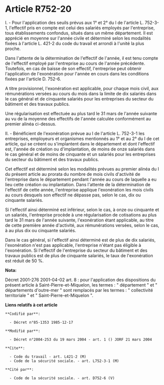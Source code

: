 # Article R752-20

I. - Pour l'application des seuils prévus aux 1° et 2° du I de l'article L. 752-3-1, l'effectif pris en compte est celui des
salariés employés par l'entreprise, tous établissements confondus, situés dans un même département. Il est apprécié en
moyenne sur l'année civile et déterminé selon les modalités fixées à l'article  L. 421-2 du code du travail et arrondi à
l'unité la plus proche.

Dans l'attente de la détermination de l'effectif de l'année, il est tenu compte de l'effectif employé par l'entreprise au
cours de l'année précédente. Toutefois, en cas de baisse de son effectif, l'entreprise peut obtenir l'application de
l'exonération pour l'année en cours dans les conditions fixées par l'article D. 752-6.

A titre provisionnel, l'exonération est applicable, pour chaque mois civil, aux rémunérations versées au cours du mois dans
la limite de dix salariés dans le cas général et de cinquante salariés pour les entreprises du secteur du bâtiment et des
travaux publics.

Une régularisation est effectuée au plus tard le 31 mars de l'année suivante au vu de la moyenne des effectifs de l'année
calculée conformément au premier alinéa ci-dessus.

II. - Bénéficient de l'exonération prévue au I de l'article L. 752-3-1 les entreprises, employeurs et organismes mentionnés
au 1° et au 2° du I de cet article, qui se créent ou s'implantent dans le département et dont l'effectif est, l'année de
création ou d'implantation, de moins de onze salariés dans le cas général et de moins de cinquante et un salariés pour les
entreprises du secteur du bâtiment et des travaux publics.

Cet effectif est déterminé selon les modalités prévues au premier alinéa du I du présent article au prorata du nombre de mois
civils d'activité de l'entreprise dans le département pendant l'année au cours de laquelle a eu lieu cette création ou
implantation. Dans l'attente de la détermination de l'effectif de cette année, l'entreprise applique l'exonération les mois
civils au cours desquels son effectif ne dépasse pas, selon le cas, dix ou cinquante salariés.

Si l'effectif ainsi déterminé est inférieur, selon le cas, à onze ou cinquante et un salariés, l'entreprise procède à une
régularisation de cotisations au plus tard le 31 mars de l'année suivante, l'exonération étant applicable, au titre de cette
première année d'activité, aux rémunérations versées, selon le cas, à au plus dix ou cinquante salariés.

Dans le cas général, si l'effectif ainsi déterminé est de plus de dix salariés, l'exonération n'est pas applicable,
l'entreprise n'étant pas éligible à l'exonération. Si l'effectif de l'entreprise du secteur du bâtiment et des travaux
publics est de plus de cinquante salariés, le taux de l'exonération est réduit de 50 %.

**Nota:**

Décret 2001-276 2001-04-02 art. 8 : pour l'application des dispositions du présent article à Saint-Pierre-et-Miquelon, les
termes : " département " et " départements d'outre-mer " sont remplacés par les termes : " collectivité territoriale " et "
Saint-Pierre-et-Miquelon ".

**Liens relatifs à cet article**

	**Codifié par**:

	  - Décret n°85-1353 1985-12-17

	**Modifié par**:

	  - Décret n°2004-253 du 19 mars 2004 - art. 1 () JORF 21 mars 2004

	**Cite**:

	  - Code du travail - art. L421-2 (M)
	  - Code de la sécurité sociale. - art. L752-3-1 (M)

	**Cité par**:

	  - Code de la sécurité sociale. - art. D752-6 (V)
